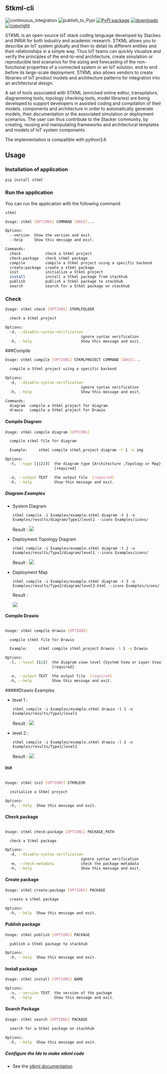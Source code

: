 ## Stkml-cli
![continuous_integration](https://github.com/Stackitect/stackml-cli/workflows/continuous_integration/badge.svg)
![publish_to_Pypi](https://github.com/Stackeo-io/stackml-cli/workflows/publish_to_Pypi/badge.svg)
[![PyPI package](https://badge.fury.io/py/stkml.svg)](https://pypi.python.org/pypi/stkml/)
[![downloads](https://img.shields.io/pypi/dm/stkml.svg)](https://pypistats.org/packages/stkml)
[![copyright](https://stkml.stackeo.io/_static/copyright.svg)](https://stkml.stackeo.io/_static/copyright.html)

STKML is an open-source IoT stack coding language developed by Stackeo and INRIA for both industry and academic research. STKML allows you to describe an IoT system globally and then to detail its different entities and their relationships in a simple way. Thus IoT teams can quickly visualize and verify the principles of the end-to-end architecture, create simulation or reproducible test scenarios for the sizing and forecasting of the non-functional properties of a connected system or an IoT solution. end to end before its large-scale deployment. STKML also allows vendors to create libraries of IoT product models and architecture patterns for integration into an architectural design.

A set of tools associated with STKML (enriched online editor, transpilators, diagramming tools, topology checking tools, model libraries) are being developed to support developers in assisted coding and compilation of their models. components and architecture in order to automatically generate models, their documentation or the associated simulation or deployment scenarios. The user can thus contribute to the Stacker community, by creating, reusing and manipulating frameworks and architectural templates and models of IoT system components.

The implementation is compatible with python3.6

## Usage

### Installation of application

```bash
pip install stkml
```

### Run the application

You can run the application with the following command

```bash
stkml

Usage: stkml [OPTIONS] COMMAND [ARGS]...

Options:
  --version  Show the version and exit.
  --help     Show this message and exit.

Commands:
  check           check a Stkml project
  check:package   check stkml package
  compile         compile a Stkml project using a specific backend
  create:package  create a stkml package
  init            initialize a Stkml project
  install         install a Stkml package from stackhub
  publish         publish a Stkml package to stackhub
  search          search for a Stkml package on stackhub

```
### Check
```bash
Usage: stkml check [OPTIONS] STKMLFOLDER

  check a Stkml project

Options:
  -d, --disable-syntax-verification
                                  ignore syntax verification
  -h, --help                      Show this message and exit.
```

###Compile

```bash
Usage: stkml compile [OPTIONS] STKMLPROJECT COMMAND [ARGS]...

  compile a Stkml project using a specific backend

Options:
  -d, --disable-syntax-verification
                                  ignore syntax verification
  -h, --help                      Show this message and exit.

Commands:
  diagram  compile a Stkml project for diagram
  drawio   compile a Stkml project for Drawio

```

#### Compile Diagram

```bash
Usage: stkml compile diagram [OPTIONS]

  compile stkml file for diagram

  Example:     stkml compile stkml_project diagram -t 1 -o img

Options:
  -t, --type [1|2|3]  the diagram type {Architecture ,Topology or Map}
                      [required]

  -o, --output TEXT   the output file  [required]
  -h, --help          Show this message and exit.

```

##### Diagram Examples

-   System Diagram
      ```
      stkml compile -i Examples/example.stkml diagram -t 1 -o Examples/results/diagram/Type1/level1 --icons Examples/icons/
      ```
      Result :
      ![](https://stkml.stackeo.io/_images/level1.png)

-   Deployment Topology Diagram
      ```
      stkml compile -i Examples/example.stkml diagram -t 2 -o Examples/results/Type2/diagram/level1 --icons Examples/icons/
      ```
      Result :
      ![](https://stkml.stackeo.io/_images/level11.png)

-   Deployment Map
      ```
      stkml compile -i Examples/example.stkml diagram -t 3 -o Examples/results/Type2/diagram/level2.html --icons Examples/icons/
      ```
      Result :

       [![](https://stkml.stackeo.io/_static/results/type3.png)](https://stkml.stackeo.io/_static/results/level2_2.html)

#### Compile Drawio

```bash

Usage: stkml compile drawio [OPTIONS]

  compile stkml file for Drawio

  Example:     stkml compile stkml_project Drawio -l 1 -o Drawio

Options:
  -l, --level [1|2]  the diagram view level {System View or Layer View}
                     [required]

  -o, --output TEXT  the output file  [required]
  -h, --help         Show this message and exit.

```
#####Drawio Examples

- level 1 :
  ```
  stkml compile -i Examples/example.stkml drawio -l 1 -o Examples/results/Type1/level1
  ```
  Result :
  [![](https://stkml.stackeo.io/_static/results/level1.png)](https://stkml.stackeo.io/_static/results/level1.html)

- level 2 :
  ```
  stkml compile -i Examples/example.stkml drawio -l 2 -o Examples/results/Type1/level2
  ```
  Result :
  [![](https://stkml.stackeo.io/_static/results/level2.png)](https://stkml.stackeo.io/_static/results/level2.html)

#### Init

```bash

Usage: stkml init [OPTIONS] STKMLDIR

  initialize a Stkml project

Options:
  -h, --help  Show this message and exit.

```
#### Check package
```bash

Usage: stkml check:package [OPTIONS] PACKAGE_PATH

  check a Stkml package

Options:
  -d, --disable-syntax-verification
                                  ignore syntax verification
  -m, --check-metadata            check the package metadata
  -h, --help                      Show this message and exit.
```

#### Create package

```bash
Usage: stkml create:package [OPTIONS] PACKAGE

  create a stkml package

Options:
  -h, --help  Show this message and exit.
```

#### Publish package
```bash
Usage: stkml publish [OPTIONS] PACKAGE

  publish a Stkml package to stackhub

Options:
  -h, --help  Show this message and exit.
```

#### Install package
```bash
Usage: stkml install [OPTIONS] NAME

Options:
  -v, --version TEXT  the version of the package
  -h, --help          Show this message and exit.
```

#### Search Package
```bash
Usage: stkml search [OPTIONS] PACKAGE

  search for a Stkml package on stackhub

Options:
  -h, --help  Show this message and exit.
```

##### Configure the Ide to make stkml code

- See the [stkml documentation](https://stkml.stackeo.io/rst/developer_guide/index.html#configure-the-ide)

